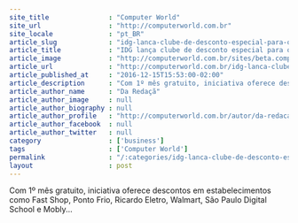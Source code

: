 ```yaml
---
site_title               : "Computer World"
site_url                 : "http://computerworld.com.br"
site_locale              : "pt_BR"
article_slug             : "idg-lanca-clube-de-desconto-especial-para-os-seus-leitores"
article_title            : "IDG lança clube de desconto especial para os seus leitores"
article_image            : "http://computerworld.com.br/sites/beta.computerworld.com.br/files/news_articles/idg_clube2.jpg"
article_url              : "http://computerworld.com.br/idg-lanca-clube-de-desconto-especial-para-os-seus-leitores"
article_published_at     : "2016-12-15T15:53:00-02:00"
article_description      : "Com 1º mês gratuito, iniciativa oferece descontos em estabelecimentos como Fast Shop, Ponto Frio, Ricardo Eletro, Walmart, São Paulo Digital School e Mobly..."
article_author_name      : "Da Redaçã"
article_author_image     : null
article_author_biography : null
article_author_profile   : "http://computerworld.com.br/autor/da-redacao"
article_author_facebook  : null
article_author_twitter   : null
category                 : ['business']
tags                     : ['Computer World']
permalink                : "/:categories/idg-lanca-clube-de-desconto-especial-para-os-seus-leitores/"
layout                   : post
---
```


Com 1º mês gratuito, iniciativa oferece descontos em estabelecimentos como Fast Shop, Ponto Frio, Ricardo Eletro, Walmart, São Paulo Digital School e Mobly...
